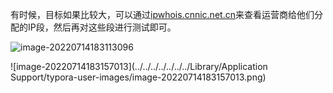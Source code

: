 有时候，目标如果比较大，可以通过[ipwhois.cnnic.net.cn](https://ipwhois.cnnic.net.cn/)来查看运营商给他们分配的IP段，然后再对这些段进行测试即可。

![image-20220714183113096](https://cdn.jsdelivr.net/gh/R1card0-tutu/R1card0-tutu@main/img/202207141831148.png)

![image-20220714183157013](../../../../../../../Library/Application Support/typora-user-images/image-20220714183157013.png)